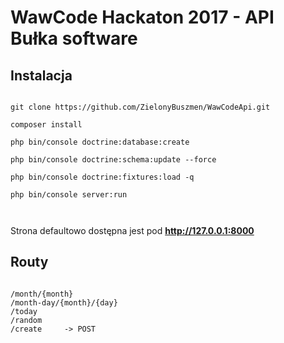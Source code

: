# WawCode Hackaton 2017 - API Bułka software

## Instalacja
```

git clone https://github.com/ZielonyBuszmen/WawCodeApi.git

composer install

php bin/console doctrine:database:create

php bin/console doctrine:schema:update --force
 
php bin/console doctrine:fixtures:load -q

php bin/console server:run

 

```
Strona defaultowo dostępna jest pod **http://127.0.0.1:8000**


## Routy

```

/month/{month}
/month-day/{month}/{day}
/today
/random
/create     -> POST

```

